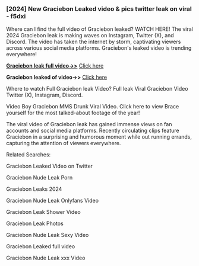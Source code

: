 ### [2024] New Graciebon Leaked video & pics twitter leak on viral - f5dxi
Where can I find the full video of Graciebon leaked? WATCH HERE! The viral 2024 Graciebon leak is making waves on Instagram, Twitter (X), and Discord. The video has taken the internet by storm, captivating viewers across various social media platforms. Graciebon's leaked video is trending everywhere!


**[Graciebon leak full video->>](http://wildbook.top/wildbook8git)** [Click here](http://wildbook.top/wildbook8git)

**Graciebon leaked of video->>** [Click here](http://wildbook.top/wildbook8git)


Where to watch Full Graciebon leak Video? Full leak Viral Graciebon Video Twitter (X), Instagram, Discord.

Video Boy Graciebon MMS Drunk Viral Video. Click here to view Brace yourself for the most talked-about footage of the year!

The viral video of Graciebon leak has gained immense views on fan accounts and social media platforms. Recently circulating clips feature Graciebon in a surprising and humorous moment while out running errands, capturing the attention of viewers everywhere.


Related Searches:

Graciebon Leaked Video on Twitter

Graciebon Nude Leak Porn

Graciebon Leaks 2024

Graciebon Nude Leak Onlyfans Video

Graciebon Leak Shower Video

Graciebon Leak Photos

Graciebon Nude Leak Sexy Video

Graciebon Leaked full video

Graciebon Nude Leak xxx Video

